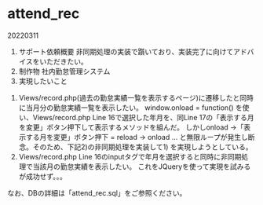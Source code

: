 # attend_rec


20220311
1. サポート依頼概要
  非同期処理の実装で躓いており、実装完了に向けてアドバイスをいただきたい。
2. 制作物
  社内勤怠管理システム
3. 実現したいこと
1) Views/record.php(過去の勤怠実績一覧を表示するページ)に遷移したと同時に当月分の勤怠実績一覧を表示したい。
  window.onload = function() を使い、Views/record.php Line 16で選択した年月を、同Line 17の「表示する月を変更」ボタン押下して表示するメソッドを組んだ。
  しかしonload ->「表示する月を変更」ボタン押下 = reload -> onload ... と無限ループが発生し断念。そのため、下記2)の非同期処理を実装して1) を実現しようとしている。
2) Views/record.php Line 16のinputタグで年月を選択すると同時に非同期処理で当該月の勤怠実績を表示したい。
  これをJQueryを使って実現を試みるが成功せず。。。 

 なお、DBの詳細は「attend_rec.sql」をご参照ください。
